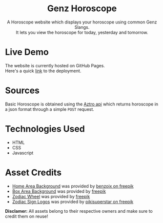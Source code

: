 <div align="center">
  
# Genz Horoscope
A Horoscope website which displays your horoscope using common Genz Slangs. 
<br>
It lets you view the horoscope for today, yesterday and tomorrow.
  
</div>

# Live Demo
The website is currently hosted on GitHub Pages. 
<br>
Here's a quick [link](https://ota0912.github.io/Genz-Horoscope/) to the deployment.

# Sources
Basic Horoscope is obtained using the [Aztro api](https://github.com/sameerkumar18/aztro) which returns horoscope in a json format through a simple `POST` request.

# Technologies Used
- HTML
- CSS
- Javascript

# Asset Credits
- [Home Area Background](assets/bgs/home-bg.jpg) was provided by [benzoix on freepik](https://www.freepik.com/free-photo/abstract-grunge-decorative-relief-navy-blue-stucco-wall-texture-wide-angle-rough-colored-background_11712554.htm)
- [Box Area Background](assets/bgs/box-bg.jpg) was provided by [freepik](https://www.freepik.com/free-vector/white-elegant-texture-background-style_6764486.htm#query=white%20elegant%20texture&position=2&from_view=search)
- [Zodiac Wheel](assets/logos/zodiac-wheel.png) was provided by [freepik](https://www.freepik.com/free-vector/zodiac-wheel-space-background_4578242.htm)
- [Zodiac Sign Logos](assets/signs) was provided by [pikisuperstar on freepik](https://www.freepik.com/free-vector/hand-drawn-zodiac-sign-collection_14583188.htm)

**Disclamer:** All assets belong to their respective owners and make sure to credit them on reuse!


